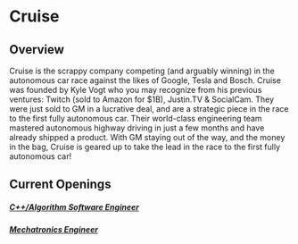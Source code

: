 # Cruise

## Overview
Cruise is the scrappy company competing (and arguably winning) in the autonomous car race against the likes of Google, Tesla and Bosch. Cruise was founded by Kyle Vogt who you may recognize from his previous ventures: Twitch (sold to Amazon for $1B), Justin.TV & SocialCam. They were just sold to GM in a lucrative deal, and are a strategic piece in the race to the first fully autonomous car.  Their world-class engineering team mastered autonomous highway driving in just a few months and have already shipped a product. With GM staying out of the way, and the money in the bag, Cruise is geared up to take the lead in the race to the first fully autonomous car!

## Current Openings
##### [C++/Algorithm Software Engineer](https://github.com/the31337/jobs/blob/master/cruise/c%2B%2B-algorithm-software-engineer.md)
##### [Mechatronics Engineer](https://github.com/the31337/jobs/blob/master/cruise/mechatronics-engineer.md)

